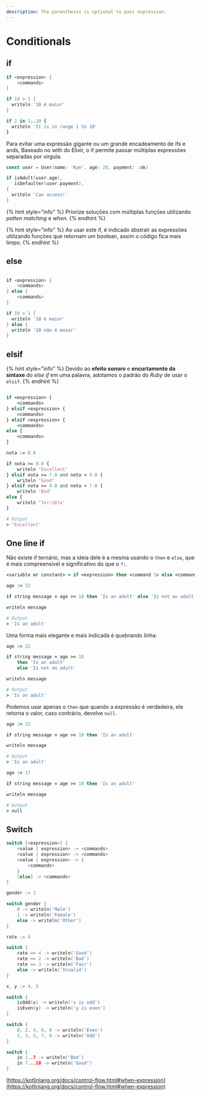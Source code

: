 ```yaml
---
description: The parenthesis is optional to pass expression.
---
```


# Conditionals

## if

```go
if <expression> {
    <commands>
}
```

```go
if 10 > 1 {
  writeln '10 é maior'
}
```

```ruby
if 2 in 1..10 {
  writeln 'It is in range 1 to 10'
}
```

Para evitar uma expressão gigante ou um grande encadeamento de ifs e ands, Baseado no with do Elixir, o if permite passar múltiplas expressões separadas por virgula:

```go
const user = User(name: 'Kym', age: 20, payment: :ok)

if isAdult(user.age),
   isDefaulter(user.payment),
{
  writeln 'Can access!' 
}
```

{% hint style="info" %}
Priorize soluções com múltiplas funções utilizando _patten matching_ e _when_.
{% endhint %}

{% hint style="info" %}
Ao usar este if, é indicado abstrair as expressões utilizando funções que retornam um boolean, assim o código fica mais limpo.
{% endhint %}

## else

```go

if <expression> {
    <commands>
} else {
    <commands>
}
```

```go
if 10 > 1 {
  writeln '10 é maior'
} else {
  writeln '10 não é maior'
}
```

## elsif

{% hint style="info" %}
Devido ao **efeito sonoro** e **encurtamento da sintaxe** do _else if_ em uma palavra, adotamos o padrão do _Ruby_ de usar o `elsif`.
{% endhint %}

```perl

if <expression> {
    <commands>
} elsif <expression> {
    <commands>
} elsif <expression> {
    <commands>
else {
    <commands>
}
```

```perl
nota := 8.0

if nota >= 9.0 {
    writeln 'Excellent'
} elsif nota >= 7.0 and nota < 9.0 {
    writeln 'Good'
} elsif nota >= 4.0 and nota < 7.0 {
    writeln 'Bad'
else {
    writeln 'Terrible'
}

# Output
> 'Excellent'
```

## One line if

Não existe if ternário, mas a ideia dele é a mesma usando o `then` e `else`, que é mais compreensível e significativo do que o `?:`.

```ruby
<variable or constant> = if <expression> then <command 1> else <command 2>
```

```ruby
age := 22

if string message = age >= 18 then 'Is an adult' else 'Is not an adult'

writeln message

# Output
> 'Is an adult'
```

Uma forma mais elegante e mais indicada é quebrando linha:

```ruby
age := 22

if string message = age >= 18
    then 'Is an adult'
    else 'Is not an adult'

writeln message

# Output
> 'Is an adult'
```

Podemos usar apenas o `then` que quando a expressão é verdadeira, ele retorna o valor, caso contrário, devolve `null`.

```ruby
age := 22

if string message = age >= 18 then 'Is an adult'

writeln message

# Output
> 'Is an adult'
```

```ruby
age := 17

if string message = age >= 18 then 'Is an adult'

writeln message

# Output
> null
```

## Switch

```csharp
switch [<expression>] {
    <value | expression> -> <commands>
    <value | expression> -> <commands>
    <value | expression> -> {
        <commands>
    }
    [else] -> <commands>
}
```

```go
gender := 1

switch gender {
    0 -> writeln('Male')
    1 -> writeln('Female')
    else -> writeln('Other')
}
```

```go
rate := 4

switch {
    rate => 4 -> writeln('Good')
    rate <= 2 -> writeln('Bad')
    rate == 3 -> writeln('Fair')
    else -> writeln('Invalid')
}
```

```go
x, y := 4, 5

switch {
    isOdd(x) -> writeln('x is odd')
    isEven(y) -> writeln('y is even')
}
```

```go
switch {
    0, 2, 4, 6, 8 -> writeln('Even')
    1, 3, 5, 7, 9 -> writeln('Odd')
}
```

```go
switch {
    in 1..7 -> writeln('Bad')
    in 7...10 -> writeln('Good')
}
```

[https://kotlinlang.org/docs/control-flow.html#when-expression](https://kotlinlang.org/docs/control-flow.html#when-expression)
